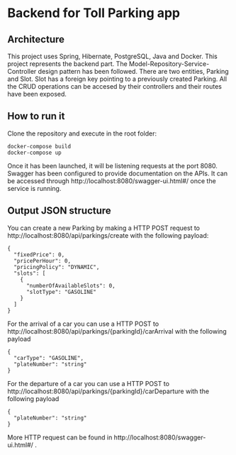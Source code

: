 # Backend for Toll Parking app

## Architecture
This project uses Spring, Hibernate, PostgreSQL, Java and Docker.
This project represents the backend part. 
The Model-Repository-Service-Controller design pattern has been followed. There are two entities, Parking and Slot. Slot has a foreign key pointing to a previously created Parking.
All the CRUD operations can be accesed by their controllers and their routes have been exposed.

## How to run it

Clone the repository and execute in the root folder:
```
docker-compose build
docker-compose up
```

Once it has been launched, it will be listening requests at the port 8080.
Swagger has been configured to provide documentation on the APIs. 
It can be accessed through http://localhost:8080/swagger-ui.html#/ once the service is running.

## Output JSON structure

You can create a new Parking by making a HTTP POST request to http://localhost:8080/api/parkings/create with the following payload:

```
{
  "fixedPrice": 0,
  "pricePerHour": 0,
  "pricingPolicy": "DYNAMIC",
  "slots": [
    {
      "numberOfAvailableSlots": 0,
      "slotType": "GASOLINE"
    }
  ]
}
```
For the arrival of a car you can use a HTTP POST to http://localhost:8080/api/parkings/{parkingId}/carArrival with the following payload

```
{
  "carType": "GASOLINE",
  "plateNumber": "string"
}
```

For the departure of a car you can use a HTTP POST to http://localhost:8080/api/parkings/{parkingId}/carDeparture with the following payload

```
{
  "plateNumber": "string"
}
```

More HTTP request can be found in http://localhost:8080/swagger-ui.html#/ .
